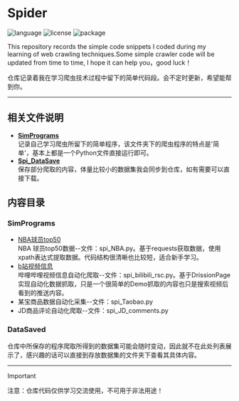 # Spider

![language](https://img.shields.io/badge/language-Python-blue)
![license](https://img.shields.io/badge/License-MIT-red)
![package](https://img.shields.io/badge/package-requests|DrissionPage-orange)

This repository records the simple code snippets I coded during my learning of web crawling techniques.Some simple crawler code will be updated from time to time, I hope it can help you，good luck！

仓库记录着我在学习爬虫技术过程中留下的简单代码段。会不定时更新，希望能帮到你。

---

## 相关文件说明

- [**SimPrograms**](https://github.com/zhuruili/Spider/tree/main/SimPrograms)  
  记录自己学习爬虫所留下的简单程序，该文件夹下的爬虫程序的特点是'简单'，基本上都是一个Python文件直接运行即可。
- [**Spi_DataSave**](https://github.com/zhuruili/Spider/tree/main/Spi_DataSave)  
  保存部分爬取的内容，体量比较小的数据集我会同步到仓库，如有需要可以直接下载。

## 内容目录

### SimPrograms

- [NBA球员top50](https://github.com/zhuruili/Spider/blob/main/SimPrograms/spi_NBA.py)  
  NBA 球员top50数据--文件：spi_NBA.py。基于requests获取数据，使用xpath表达式提取数据。代码结构很清晰也比较短，适合新手学习。
- [b站视频信息](https://github.com/zhuruili/Spider/blob/main/SimPrograms/spi_bilibili_rsc.py)  
  哔哩哔哩视频信息自动化爬取--文件：spi_bilibili_rsc.py。基于DrissionPage实现自动化数据抓取，只是一个很简单的Demo抓取的内容也只是搜索视频后看到的推送内容。
- 某宝商品数据自动化采集--文件：spi_Taobao.py
- JD商品评论自动化爬取--文件：spi_JD_comments.py

### DataSaved

仓库中所保存的程序爬取所得到的数据集可能会随时变动，因此就不在此处列表展示了，感兴趣的话可以直接到存放数据集的文件夹下查看其具体内容。

---

> [!Important]
> 注意：仓库代码仅供学习交流使用，不可用于非法用途！
